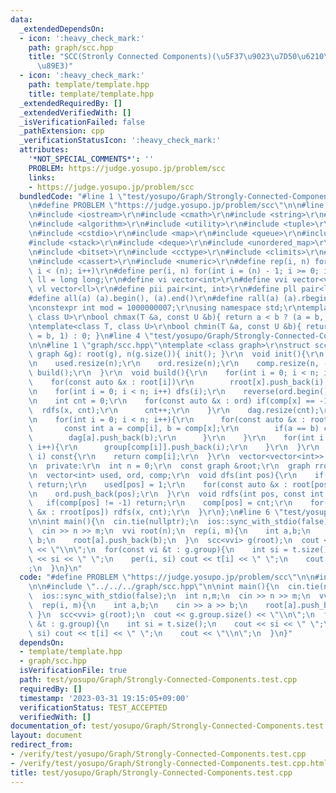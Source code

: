 ```yaml
---
data:
  _extendedDependsOn:
  - icon: ':heavy_check_mark:'
    path: graph/scc.hpp
    title: "SCC(Stronly Connected Components)(\u5F37\u9023\u7D50\u6210\u5206\u5206\
      \u89E3)"
  - icon: ':heavy_check_mark:'
    path: template/template.hpp
    title: template/template.hpp
  _extendedRequiredBy: []
  _extendedVerifiedWith: []
  _isVerificationFailed: false
  _pathExtension: cpp
  _verificationStatusIcon: ':heavy_check_mark:'
  attributes:
    '*NOT_SPECIAL_COMMENTS*': ''
    PROBLEM: https://judge.yosupo.jp/problem/scc
    links:
    - https://judge.yosupo.jp/problem/scc
  bundledCode: "#line 1 \"test/yosupo/Graph/Strongly-Connected-Components.test.cpp\"\
    \n#define PROBLEM \"https://judge.yosupo.jp/problem/scc\"\n\n#line 1 \"template/template.hpp\"\
    \n#include <iostream>\r\n#include <cmath>\r\n#include <string>\r\n#include <vector>\r\
    \n#include <algorithm>\r\n#include <utility>\r\n#include <tuple>\r\n#include <cstdint>\r\
    \n#include <cstdio>\r\n#include <map>\r\n#include <queue>\r\n#include <set>\r\n\
    #include <stack>\r\n#include <deque>\r\n#include <unordered_map>\r\n#include <unordered_set>\r\
    \n#include <bitset>\r\n#include <cctype>\r\n#include <climits>\r\n#include <functional>\r\
    \n#include <cassert>\r\n#include <numeric>\r\n#define rep(i, n) for(int i = 0;\
    \ i < (n); i++)\r\n#define per(i, n) for(int i = (n) - 1; i >= 0; i--)\r\nusing\
    \ ll = long long;\r\n#define vi vector<int>\r\n#define vvi vector<vi>\r\n#define\
    \ vl vector<ll>\r\n#define pii pair<int, int>\r\n#define pll pair<ll, ll>\r\n\
    #define all(a) (a).begin(), (a).end()\r\n#define rall(a) (a).rbegin(), (a).rend()\r\
    \nconstexpr int mod = 1000000007;\r\nusing namespace std;\r\ntemplate<class T,\
    \ class U>\r\nbool chmax(T &a, const U &b){ return a < b ? (a = b, 1) : 0; }\r\
    \ntemplate<class T, class U>\r\nbool chmin(T &a, const U &b){ return a > b ? (a\
    \ = b, 1) : 0; }\n#line 4 \"test/yosupo/Graph/Strongly-Connected-Components.test.cpp\"\
    \n\n#line 1 \"graph/scc.hpp\"\ntemplate <class graph>\r\nstruct scc {\r\n  scc(const\
    \ graph &g): root(g), n(g.size()){ init(); }\r\n  void init(){\r\n    rroot.resize(n);\r\
    \n    used.resize(n);\r\n    ord.resize(n);\r\n    comp.resize(n, -1);\r\n   \
    \ build();\r\n  }\r\n  void build(){\r\n    for(int i = 0; i < n; i++){\r\n  \
    \    for(const auto &x : root[i])\r\n        rroot[x].push_back(i);\r\n    }\r\
    \n    for(int i = 0; i < n; i++) dfs(i);\r\n    reverse(ord.begin(), ord.end());\r\
    \n    int cnt = 0;\r\n    for(const auto &x : ord) if(comp[x] == -1){\r\n    \
    \  rdfs(x, cnt);\r\n      cnt++;\r\n    }\r\n    dag.resize(cnt);\r\n    group.resize(cnt);\r\
    \n    for(int i = 0; i < n; i++){\r\n      for(const auto &x : root[i]){\r\n \
    \       const int a = comp[i], b = comp[x];\r\n        if(a == b) continue;\r\n\
    \        dag[a].push_back(b);\r\n      }\r\n    }\r\n    for(int i = 0; i < n;\
    \ i++){\r\n      group[comp[i]].push_back(i);\r\n    }\r\n  }\r\n  int operator[](int\
    \ i) const{\r\n    return comp[i];\r\n  }\r\n  vector<vector<int>> group, dag;\r\
    \n  private:\r\n  int n = 0;\r\n  const graph &root;\r\n  graph rroot; //rev\r\
    \n  vector<int> used, ord, comp;\r\n  void dfs(int pos){\r\n    if(used[pos])\
    \ return;\r\n    used[pos] = 1;\r\n    for(const auto &x : root[pos]) dfs(x);\r\
    \n    ord.push_back(pos);\r\n  }\r\n  void rdfs(int pos, const int cnt){\r\n \
    \   if(comp[pos] != -1) return;\r\n    comp[pos] = cnt;\r\n    for(const auto\
    \ &x : rroot[pos]) rdfs(x, cnt);\r\n  }\r\n};\n#line 6 \"test/yosupo/Graph/Strongly-Connected-Components.test.cpp\"\
    \n\nint main(){\n  cin.tie(nullptr);\n  ios::sync_with_stdio(false);\n  int n,m;\n\
    \  cin >> n >> m;\n  vvi root(n);\n  rep(i, m){\n    int a,b;\n    cin >> a >>\
    \ b;\n    root[a].push_back(b);\n  }\n  scc<vvi> g(root);\n  cout << g.group.size()\
    \ << \"\\n\";\n  for(const vi &t : g.group){\n    int si = t.size();\n    cout\
    \ << si << \" \";\n    per(i, si) cout << t[i] << \" \";\n    cout << \"\\n\"\
    ;\n  }\n}\n"
  code: "#define PROBLEM \"https://judge.yosupo.jp/problem/scc\"\n\n#include \"../../../template/template.hpp\"\
    \n\n#include \"../../../graph/scc.hpp\"\n\nint main(){\n  cin.tie(nullptr);\n\
    \  ios::sync_with_stdio(false);\n  int n,m;\n  cin >> n >> m;\n  vvi root(n);\n\
    \  rep(i, m){\n    int a,b;\n    cin >> a >> b;\n    root[a].push_back(b);\n \
    \ }\n  scc<vvi> g(root);\n  cout << g.group.size() << \"\\n\";\n  for(const vi\
    \ &t : g.group){\n    int si = t.size();\n    cout << si << \" \";\n    per(i,\
    \ si) cout << t[i] << \" \";\n    cout << \"\\n\";\n  }\n}"
  dependsOn:
  - template/template.hpp
  - graph/scc.hpp
  isVerificationFile: true
  path: test/yosupo/Graph/Strongly-Connected-Components.test.cpp
  requiredBy: []
  timestamp: '2023-03-31 19:15:05+09:00'
  verificationStatus: TEST_ACCEPTED
  verifiedWith: []
documentation_of: test/yosupo/Graph/Strongly-Connected-Components.test.cpp
layout: document
redirect_from:
- /verify/test/yosupo/Graph/Strongly-Connected-Components.test.cpp
- /verify/test/yosupo/Graph/Strongly-Connected-Components.test.cpp.html
title: test/yosupo/Graph/Strongly-Connected-Components.test.cpp
---
```

